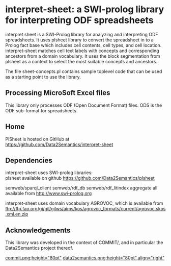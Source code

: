 # interpret-sheet: a SWI-prolog library for interpreting ODF spreadsheets
interpret sheet is a SWI-Prolog  library  for analyzing  and interpreting 
ODF  spreadsheets. It uses plsheet library to convert the spreadsheet in 
to a Prolog fact base which includes cell contents, cell types, and cell location.
interpret-sheet matches cell text labels with concepts and corresponding ancestors
from a domain vocabulary. It uses the block segmentation from plsheet as a context 
to select the most suitable concepts and ancestors.

The file sheet-concepts.pl contains sample toplevel  code   that  can be used as a
starting point to use the library.


## Processing MicroSoft Excel files
This library only processes ODF (Open Document Format) files. ODS is the
ODF sub-format for spreadsheets. 


## Home
PlSheet is hosted on GitHub at https://github.com/Data2Semantics/interpret-sheet


## Dependencies
interpret-sheet uses SWI-prolog libraries:  
plsheet
available on github https://github.com/Data2Semantics/plsheet

semweb/sparql_client
semweb/rdf_db
semweb/rdf_litindex
aggregate
all available from http://www.swi-prolog.org

interpret-sheet uses domain vocabulary AGROVOC, which is available
from ftp://ftp.fao.org/gi/gil/gilws/aims/kos/agrovoc_formats/current/agrovoc.skos.xml.en.zip


## Acknowledgements
This library was developed in the context  of COMMIT/, and in particular
the Data2Semantics project thereof.


[commit.png;height="80pt"](http://www.commit-nl.nl/)
[data2semantics.png;height="80pt",align="right"](http://www.data2semantics.org/)






















